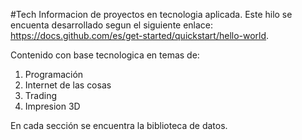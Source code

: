 #Tech
Informacion de proyectos en tecnologia aplicada. Este hilo se encuenta desarrollado segun el siguiente enlace: https://docs.github.com/es/get-started/quickstart/hello-world.

Contenido con base tecnologica en temas de:
1. Programación
2. Internet de las cosas
3. Trading 
4. Impresion 3D

En cada sección se encuentra la biblioteca de datos.
